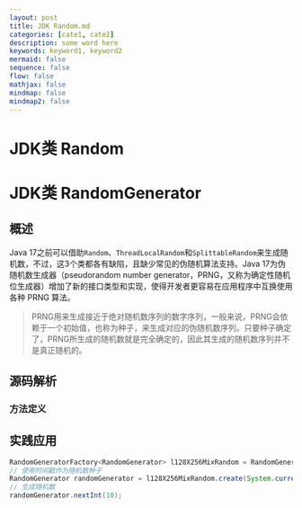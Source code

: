 ```yaml
---
layout: post
title: JDK Random.md
categories: [cate1, cate2]
description: some word here
keywords: keyword1, keyword2
mermaid: false
sequence: false
flow: false
mathjax: false
mindmap: false
mindmap2: false
---
```

# JDK类 Random



# JDK类 RandomGenerator

## 概述

Java 17之前可以借助`Random`、`ThreadLocalRandom`和`SplittableRandom`来生成随机数，不过，这3个类都各有缺陷，且缺少常见的伪随机算法支持。Java 17为伪随机数生成器（pseudorandom number generator，PRNG，又称为确定性随机位生成器）增加了新的接口类型和实现，使得开发者更容易在应用程序中互换使用各种 PRNG 算法。

> PRNG用来生成接近于绝对随机数序列的数字序列，一般来说，PRNG会依赖于一个初始值，也称为种子，来生成对应的伪随机数序列。只要种子确定了，PRNG所生成的随机数就是完全确定的，因此其生成的随机数序列并不是真正随机的。



## 源码解析

### 方法定义



## 实践应用

```java
RandomGeneratorFactory<RandomGenerator> l128X256MixRandom = RandomGeneratorFactory.of("L128X256MixRandom");
// 使用时间戳作为随机数种子
RandomGenerator randomGenerator = l128X256MixRandom.create(System.currentTimeMillis());
// 生成随机数
randomGenerator.nextInt(10);
```
